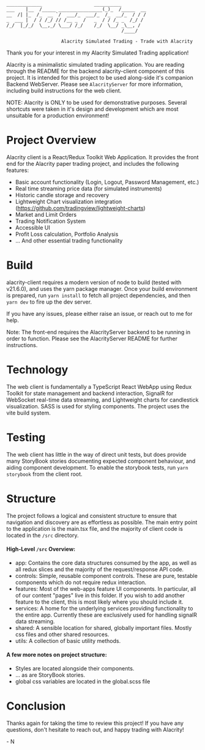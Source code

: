 ```
_____________                   __________         
___    |__  /_____ ________________(_)_  /_____  __
__  /| |_  /_  __ `/  ___/_  ___/_  /_  __/_  / / /
_  ___ |  / / /_/ // /__ _  /   _  / / /_ _  /_/ / 
/_/  |_/_/  \__,_/ \___/ /_/    /_/  \__/ _\__, /  
                                          /____/   

                    Alacrity Simulated Trading - Trade with Alacrity
```

Thank you for your interest in my Alacrity Simulated Trading application!

Alacrity is a minimalistic simulated trading application. You are reading through the README for the backend alacrity-client component of this project. It is intended for this project to be used along-side it's companion Backend WebServer.  Please see `AlacrityServer` for more information, including build instructions for the web client.

NOTE: Alacrity is ONLY to be used for demonstrative purposes. Several shortcuts were taken in it's
design and development which are most unsuitable for a production environment!

# Project Overview

Alacrity client is a React/Redux Toolkit Web Application. It provides the front end for the Alacrity paper trading project, and includes the following features:
- Basic account functionality (Login, Logout, Password Management, etc.)
- Real time streaming price data (for simulated instruments)
- Historic candle storage and recovery
- Lightweight Chart visualization integration (https://github.com/tradingview/lightweight-charts)
- Market and Limit Orders
- Trading Notification System
- Accessible UI
- Profit Loss calculation, Portfolio Analysis
- ... And other essential trading functionality

# Build

alacrity-client requires a modern version of node to build (tested with v21.6.0), and uses the yarn package manager.  Once your build environment is prepared, run `yarn install` to fetch all project dependencies,
and then `yarn dev` to fire up the dev server.

If you have any issues, please either raise an issue, or reach out to me for help.

Note: The front-end requires the AlacrityServer backend to be running in order to function.  Please see the AlacrityServer README for further instructions.

# Technology

The web client is fundamentally a TypeScript React WebApp using Redux Toolkit for state management and backend interaction, SignalR for WebSocket real-time data streaming, and Lightweight charts for candlestick visualization.  SASS is used for styling components.  The project uses the vite build system.

# Testing

The web client has little in the way of direct unit tests, but does provide many StoryBook stories documenting expected component behaviour, and aiding component development. To enable the storybook tests, run `yarn storybook` from the client root.

# Structure

The project follows a logical and consistent structure to ensure that navigation and discovery are as effortless as possible.  The main entry point to the application is the main.tsx file, and the majority of client code is located in the `/src` directory.

#### High-Level `/src` Overview:
- app: Contains the core data structures consumed by the app, as well as all redux slices and the majority of the request/response API code.
- controls: Simple, reusable component controls. These are pure, testable components which do not require redux interaction.
- features: Most of the web-apps feature UI components. In particular, all of our content "pages" live in this folder. If you wish to add another feature to the client, this is most likely where you should include it.
- services: A home for the underlying services providing functionality to the entire app. Currently these are exclusively used for handling signalR data streaming.
- shared: A sensible location for shared, globally important files. Mostly css files and other shared resources.
- utils: A collection of basic utility methods.

#### A few more notes on project structure:

- Styles are located alongside their components.
- ... as are StoryBook stories.
- global css variables are located in the global.scss file

# Conclusion

Thanks again for taking the time to review this project!  If you have any questions, don't hesitate to reach out, and happy trading with Alacrity!

\- N